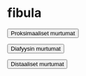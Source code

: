 # fibula

<button class="green-button" id="fibula_proksimaalinen">Proksimaaliset murtumat</button>

<button class="green-button" id="fibula_diafyysi">Diafyysin murtumat</button>

<button class="green-button" id="fibula_distaalinen">Distaaliset murtumat</button>

